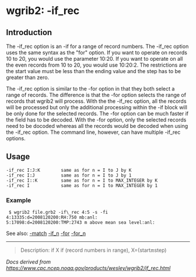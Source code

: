 # wgrib2: -if_rec

## Introduction

The -if_rec option is an -if for a range of record numbers.
The -if_rec option uses the same syntax as the "for" option.
If you want to operate on
records 10 to 20, you would use the parameter 10:20.
If you want to operate on all the even records from 10 to 20, you would
use 10:20:2. The restrictions are the start value must be less than
the ending value and the step has to be greater than zero.

The -if_rec option is similar to the
-for option in that they both select a range of records.
The difference is that the -for option selects the range
of records that wgrib2 will process. With the
the -if_rec option, all the records will be processed
but only the additional processing within the -if block will be only
done for the selected records. The -for option can be much
faster if the field has to be decoded. With the -for option,
only the selected records need to be docoded whereas all the records would be decoded
when using the -if_rec option. The command line, however,
can have multiple -if_rec options.

## Usage

```
-if_rec I:J:K        same as for n = I to J by K
-if_rec I:J          same as for n = I to J by 1
-if_rec I::K         same as for n = I to MAX_INTEGER by K
-if_rec I            same as for n = I to MAX_INTEGER by 1
```

### Example

```
 $ wgrib2 file.grb2 -if\_rec 4:5 -s -fi
4:13335:d=2008120200:RH:750 mb:anl:
5:17098:d=2008120200:TMP:2743 m above mean sea level:anl:
```

See also: [-match](./match.md)
[-if_n](./if_n.md)
[-for](./for.md)
[-for_n](./for_n.md)

---

> Description: if X if (record numbers in range), X=(start:end:step)

_Docs derived from <https://www.cpc.ncep.noaa.gov/products/wesley/wgrib2/if_rec.html>_

